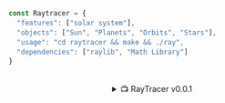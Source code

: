 ```javascript
const Raytracer = {
  "features": ["solar system"],
  "objects": ["Sun", "Planets", "Orbits", "Stars"],
  "usage": "cd raytracer && make && ./ray",
  "dependencies": ["raylib", "Math Library"]
}
        
```
<div align="center">
  <details>
    <summary>📺 RayTracer v0.0.1 </summary>
    <img 
      src="https://raw.githubusercontent.com/48k483x/raytracer/main/raytracer/tests/video1.gif" 
      alt="Ray Tracer Demo"
      width="800"
    >
  </details>
</div>
